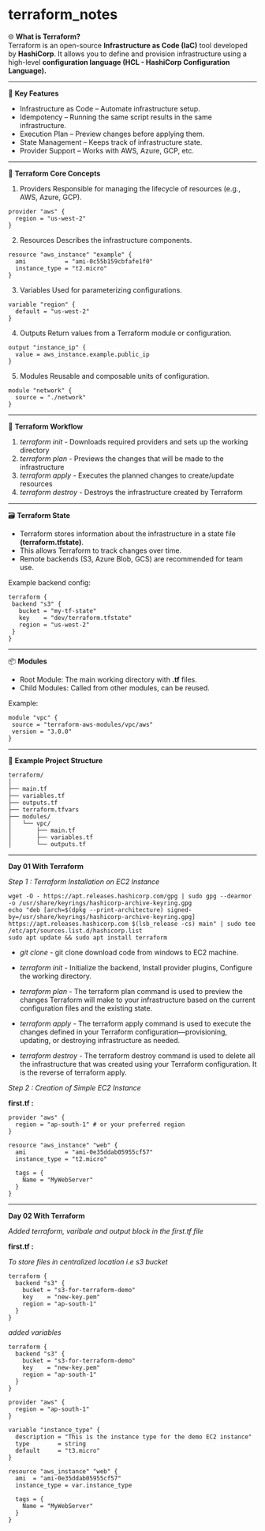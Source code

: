 # terraform_notes

🌐 **What is Terraform?** <br>
Terraform is an open-source **Infrastructure as Code (IaC)** tool developed by **HashiCorp**. It allows you to define and provision infrastructure using a high-level **configuration language (HCL - HashiCorp Configuration Language).**

<hr>

🧱 **Key Features**
 - Infrastructure as Code – Automate infrastructure setup.
 - Idempotency – Running the same script results in the same infrastructure.
 - Execution Plan – Preview changes before applying them.
 - State Management – Keeps track of infrastructure state.
 - Provider Support – Works with AWS, Azure, GCP, etc.

<hr>

🔧 **Terraform Core Concepts**
1. Providers
Responsible for managing the lifecycle of resources (e.g., AWS, Azure, GCP).
```ssh
provider "aws" {
  region = "us-west-2"
}
```

2. Resources
Describes the infrastructure components.
```ssh
resource "aws_instance" "example" {
  ami           = "ami-0c55b159cbfafe1f0"
  instance_type = "t2.micro"
}
```

3. Variables
Used for parameterizing configurations.
```ssh
variable "region" {
  default = "us-west-2"
}
```

4. Outputs
Return values from a Terraform module or configuration.
```ssh
output "instance_ip" {
  value = aws_instance.example.public_ip
}
```

5. Modules
Reusable and composable units of configuration.
```ssh
module "network" {
  source = "./network"
}
```

<hr>

🔁 **Terraform Workflow** <br>
1. *terraform init*      - Downloads required providers and sets up the working directory <br>
2. *terraform plan*      - Previews the changes that will be made to the infrastructure <br>
3. *terraform apply*     - Executes the planned changes to create/update resources <br>
4. *terraform destroy*   - Destroys the infrastructure created by Terraform <br>

<hr>

🗃 **Terraform State** <br>
 - Terraform stores information about the infrastructure in a state file **(terraform.tfstate)**. <br>
 - This allows Terraform to track changes over time.  <br>
 - Remote backends (S3, Azure Blob, GCS) are recommended for team use. <br>

 Example backend config: <br>
 ```ssh
 terraform {
  backend "s3" {
    bucket = "my-tf-state"
    key    = "dev/terraform.tfstate"
    region = "us-west-2"
  }
 }
```

<hr>

📦 **Modules** <br>
 - Root Module: The main working directory with **.tf** files. <br>
 - Child Modules: Called from other modules, can be reused. <br>

 Example: <br>
 ```ssh
module "vpc" {
  source = "terraform-aws-modules/vpc/aws"
  version = "3.0.0"
}
```

<hr>

📘 **Example Project Structure**
```ssh
terraform/
│
├── main.tf
├── variables.tf
├── outputs.tf
├── terraform.tfvars
├── modules/
│   └── vpc/
│       ├── main.tf
│       ├── variables.tf
│       └── outputs.tf
```

<hr>


**Day 01 With Terraform**

*Step 1 : Terraform Installation on EC2 Instance* <br>

```ssh
wget -O - https://apt.releases.hashicorp.com/gpg | sudo gpg --dearmor -o /usr/share/keyrings/hashicorp-archive-keyring.gpg
echo "deb [arch=$(dpkg --print-architecture) signed-by=/usr/share/keyrings/hashicorp-archive-keyring.gpg] https://apt.releases.hashicorp.com $(lsb_release -cs) main" | sudo tee /etc/apt/sources.list.d/hashicorp.list
sudo apt update && sudo apt install terraform
```

 - *git clone* - git clone <link> download code from windows to EC2 machine.  <br>
 
 - *terraform init* - Initialize the backend, Install provider plugins, Configure the working directory. <br>
 
 - *terraform plan* - The terraform plan command is used to preview the changes Terraform will make to your infrastructure based on the current configuration files and the existing state. <br>
 
 - *terraform apply* - The terraform apply command is used to execute the changes defined in your Terraform configuration—provisioning, updating, or destroying infrastructure as needed. <br>
 
 - *terraform destroy* - The terraform destroy command is used to delete all the infrastructure that was created using your Terraform configuration. It is the reverse of terraform apply. <br>

*Step 2 : Creation of Simple EC2 Instance*  <br>

**first.tf :**

```ssh
provider "aws" {
  region = "ap-south-1" # or your preferred region
}

resource "aws_instance" "web" {
  ami           = "ami-0e35ddab05955cf57"
  instance_type = "t2.micro"

  tags = {
    Name = "MyWebServer"
  }
}
```

<hr>

**Day 02 With Terraform**

*Added terraform, varibale and output block in the first.tf file*

**first.tf :**

*To store files in centralized location i.e s3 bucket*
```ssh
terraform {
  backend "s3" {
    bucket = "s3-for-terraform-demo"
    key    = "new-key.pem"
    region = "ap-south-1"
  }
}
```

*added variables*
```ssh
terraform {
  backend "s3" {
    bucket = "s3-for-terraform-demo"
    key    = "new-key.pem"
    region = "ap-south-1"
  }
}

provider "aws" {
  region = "ap-south-1" 
}

variable "instance_type" {
  description = "This is the instance type for the demo EC2 instance"
  type        = string
  default     = "t3.micro"
}

resource "aws_instance" "web" {
  ami  = "ami-0e35ddab05955cf57"
  instance_type = var.instance_type

  tags = {
    Name = "MyWebServer"
  }
}
```

